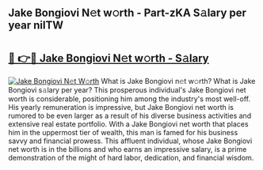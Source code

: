## Jake Bongiovi N𝚎t w𝚘rth - Part-zKA S𝚊lary per year nilTW

# <h2><a href="http://gc1kdp.nevu.top/?p=Jake+Bongiovi">🔗 👉🔴 Jake Bongiovi N𝚎t w𝚘rth - S𝚊lary</a></h2>

[![Jake Bongiovi N𝚎t W𝚘rth](https://i.imgur.com/Oavwk0R.jpeg)](http://gc1kdp.nevu.top/?p=Jake+Bongiovi)
What is Jake Bongiovi n𝚎t w𝚘rth? What is Jake Bongiovi s𝚊lary per year?
This prosperous individual's Jake Bongiovi net worth is considerable, positioning him among the industry's most well-off. His yearly remuneration is impressive, but Jake Bongiovi net worth is rumored to be even larger as a result of his diverse business activities and extensive real estate portfolio. With a Jake Bongiovi net worth that places him in the uppermost tier of wealth, this man is famed for his business savvy and financial prowess. This affluent individual, whose Jake Bongiovi net worth is in the billions and who earns an impressive salary, is a prime demonstration of the might of hard labor, dedication, and financial wisdom.
